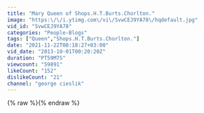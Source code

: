 ```yaml
---
title: "Mary Queen of Shops.H.T.Burts.Chorlton."
image: "https:\/\/i.ytimg.com\/vi\/SvwCEJ9YA78\/hqdefault.jpg"
vid_id: "SvwCEJ9YA78"
categories: "People-Blogs"
tags: ["Queen","Shops.H.T.Burts.Chorlton."]
date: "2021-11-22T08:18:27+03:00"
vid_date: "2013-10-01T00:20:20Z"
duration: "PT59M7S"
viewcount: "59891"
likeCount: "152"
dislikeCount: "21"
channel: "george cieslik"
---
```

{% raw %}{% endraw %}
